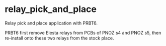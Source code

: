 # relay_pick_and_place
Relay pick and place application with PRBT6.

PRBT6 first remove Elesta relays from PCBs of PNOZ s4 and PNOZ s5, then re-install onto these two relays from the stock place.  
